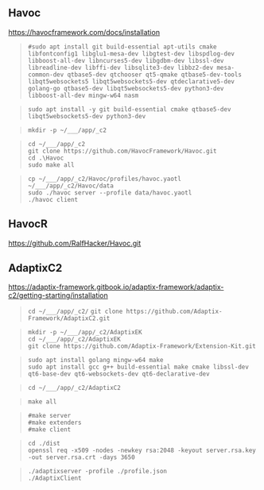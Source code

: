 Havoc
---
https://havocframework.com/docs/installation

> `#sudo apt install git build-essential apt-utils cmake libfontconfig1 libglu1-mesa-dev libgtest-dev libspdlog-dev libboost-all-dev libncurses5-dev libgdbm-dev libssl-dev libreadline-dev libffi-dev libsqlite3-dev libbz2-dev mesa-common-dev qtbase5-dev qtchooser qt5-qmake qtbase5-dev-tools libqt5websockets5 libqt5websockets5-dev qtdeclarative5-dev golang-go qtbase5-dev libqt5websockets5-dev python3-dev libboost-all-dev mingw-w64 nasm`  

> `sudo apt install -y git build-essential cmake qtbase5-dev libqt5websockets5-dev python3-dev`  

> `mkdir -p ~/___/app/_c2`  

> `cd ~/___/app/_c2`    
> `git clone https://github.com/HavocFramework/Havoc.git`  
> `cd .\Havoc`  
> `sudo make all`  

> `cp ~/___/app/_c2/Havoc/profiles/havoc.yaotl ~/___/app/_c2/Havoc/data`  
> `sudo ./havoc server --profile data/havoc.yaotl`  
> `./havoc client`  

HavocR
---
https://github.com/RalfHacker/Havoc.git  


AdaptixC2
---
https://adaptix-framework.gitbook.io/adaptix-framework/adaptix-c2/getting-starting/installation

> `cd ~/___/app/_c2/` 
> `git clone https://github.com/Adaptix-Framework/AdaptixC2.git`    

> `mkdir -p ~/___/app/_c2/AdaptixEK`    
> `cd ~/___/app/_c2/AdaptixEK`    
> `git clone https://github.com/Adaptix-Framework/Extension-Kit.git`  

> `sudo apt install golang mingw-w64 make`  
> `sudo apt install gcc g++ build-essential make cmake libssl-dev qt6-base-dev qt6-websockets-dev qt6-declarative-dev`  


> `cd ~/___/app/_c2/AdaptixC2`  

> `make all`  

> `#make server`  
> `#make extenders`  
> `#make client`  

> `cd ./dist`  
> `openssl req -x509 -nodes -newkey rsa:2048 -keyout server.rsa.key -out server.rsa.crt -days 3650`  

> `./adaptixserver -profile ./profile.json`  
> `./AdaptixClient`  



